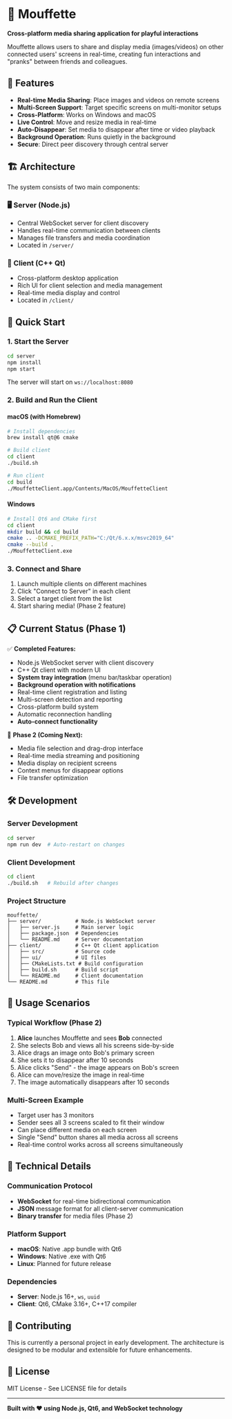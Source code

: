 # 🎯 Mouffette

**Cross-platform media sharing application for playful interactions**

Mouffette allows users to share and display media (images/videos) on other connected users' screens in real-time, creating fun interactions and "pranks" between friends and colleagues.

## 🌟 Features

- **Real-time Media Sharing**: Place images and videos on remote screens
- **Multi-Screen Support**: Target specific screens on multi-monitor setups  
- **Cross-Platform**: Works on Windows and macOS
- **Live Control**: Move and resize media in real-time
- **Auto-Disappear**: Set media to disappear after time or video playback
- **Background Operation**: Runs quietly in the background
- **Secure**: Direct peer discovery through central server

## 🏗️ Architecture

The system consists of two main components:

### 🖥️ Server (Node.js)
- Central WebSocket server for client discovery
- Handles real-time communication between clients
- Manages file transfers and media coordination
- Located in `/server/`

### 📱 Client (C++ Qt)
- Cross-platform desktop application
- Rich UI for client selection and media management
- Real-time media display and control
- Located in `/client/`

## 🚀 Quick Start

### 1. Start the Server

```bash
cd server
npm install
npm start
```

The server will start on `ws://localhost:8080`

### 2. Build and Run the Client

#### macOS (with Homebrew)
```bash
# Install dependencies
brew install qt@6 cmake

# Build client
cd client
./build.sh

# Run client
cd build
./MouffetteClient.app/Contents/MacOS/MouffetteClient
```

#### Windows
```bash
# Install Qt6 and CMake first
cd client
mkdir build && cd build
cmake .. -DCMAKE_PREFIX_PATH="C:/Qt/6.x.x/msvc2019_64"
cmake --build .
./MouffetteClient.exe
```

### 3. Connect and Share

1. Launch multiple clients on different machines
2. Click "Connect to Server" in each client
3. Select a target client from the list
4. Start sharing media! (Phase 2 feature)

## 📋 Current Status (Phase 1)

✅ **Completed Features:**
- Node.js WebSocket server with client discovery
- C++ Qt client with modern UI
- **System tray integration** (menu bar/taskbar operation)
- **Background operation with notifications**
- Real-time client registration and listing
- Multi-screen detection and reporting
- Cross-platform build system
- Automatic reconnection handling
- **Auto-connect functionality**

🚧 **Phase 2 (Coming Next):**
- Media file selection and drag-drop interface
- Real-time media streaming and positioning
- Media display on recipient screens
- Context menus for disappear options
- File transfer optimization

## 🛠️ Development

### Server Development
```bash
cd server
npm run dev  # Auto-restart on changes
```

### Client Development
```bash
cd client
./build.sh   # Rebuild after changes
```

### Project Structure
```
mouffette/
├── server/           # Node.js WebSocket server
│   ├── server.js     # Main server logic
│   ├── package.json  # Dependencies
│   └── README.md     # Server documentation
├── client/           # C++ Qt client application
│   ├── src/          # Source code
│   ├── ui/           # UI files
│   ├── CMakeLists.txt # Build configuration
│   ├── build.sh      # Build script
│   └── README.md     # Client documentation
└── README.md         # This file
```

## 📖 Usage Scenarios

### Typical Workflow (Phase 2)
1. **Alice** launches Mouffette and sees **Bob** connected
2. She selects Bob and views all his screens side-by-side
3. Alice drags an image onto Bob's primary screen
4. She sets it to disappear after 10 seconds
5. Alice clicks "Send" - the image appears on Bob's screen
6. Alice can move/resize the image in real-time
7. The image automatically disappears after 10 seconds

### Multi-Screen Example
- Target user has 3 monitors
- Sender sees all 3 screens scaled to fit their window
- Can place different media on each screen
- Single "Send" button shares all media across all screens
- Real-time control works across all screens simultaneously

## 🔧 Technical Details

### Communication Protocol
- **WebSocket** for real-time bidirectional communication
- **JSON** message format for all client-server communication
- **Binary transfer** for media files (Phase 2)

### Platform Support
- **macOS**: Native .app bundle with Qt6
- **Windows**: Native .exe with Qt6
- **Linux**: Planned for future release

### Dependencies
- **Server**: Node.js 16+, `ws`, `uuid`
- **Client**: Qt6, CMake 3.16+, C++17 compiler

## 🤝 Contributing

This is currently a personal project in early development. The architecture is designed to be modular and extensible for future enhancements.

## 📄 License

MIT License - See LICENSE file for details

---

**Built with ❤️ using Node.js, Qt6, and WebSocket technology**
